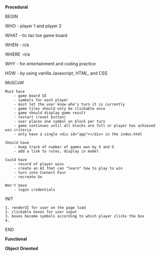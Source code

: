 **Procedural**

BEGIN

WHO - player 1 and player 2

WHAT - tic tac toe game board 

WHEN - n/a

WHERE -n/a 

WHY - for entertainment and coding practice 

HOW - by using vanilla Javascript, HTML, and CSS

MoSCoW

    Must have
        - game board UI
        - symbols for each player
        - must let the user know who's turn it is currently
        - game tiles should only be clickable once
        - game should display game result
        - restart (reset button)
        - user places one symbol on block per turn
        - game continues until all blocks are full or player has achieved win criteria
        - only have a single <div id="app"></div> in the index.html

    Should have
        - keep track of number of games won by X and O
        - add a link to rules, display in model
        
    Could have
        - record of player wins
        - create an AI that can "learn" how to play to win
        - turn into Connect Four
        - recreate Go

    Won't have
        - login credentials

INIT

    1. renderUI for user on the page load
    2. clickable boxes for user input
    3. boxes become symbols according to which player clicks the box
    4. 









END

**Functional**











**Object Oriented**